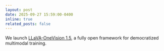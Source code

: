 ```yaml
---
layout: post
date: 2025-09-27 15:59:00-0400
inline: true
related_posts: false
---
```

We launch [LLaVA-OneVision 1.5](https://github.com/EvolvingLMMs-Lab/LLaVA-OneVision-1.5), a fully open framework for democratized multimodal training.